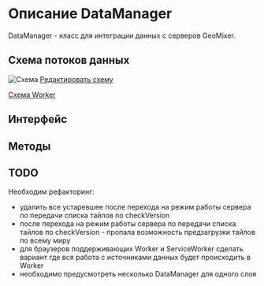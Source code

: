 # Описание DataManager

DataManager - класс для интеграции данных с серверов GeoMixer.

## Схема потоков данных

![Схема](../../docs/DataManagersPoll.png)
[Редактировать схему](https://drive.google.com/file/d/0B0Q97GlGcMsEV0hpMzNPQ1lMZm8/view?usp=sharing)

[Cхема Worker](https://www.draw.io/?lightbox=1&target=blank&highlight=0000ff&edit=_blank&layers=1&nav=1&title=WorkerDataManagersPoll#R7Vtbk5s2FP41nrYP6xG6cHlc76WZNplkmkzSPnWwwTZZjDyA99JfXwkkEEh4sQ1ep1M%2FYHHQBZ3znZskJuhm8%2Fxr6m%2FXH2gQxhMIgucJup1AaFnAZn%2Bc8iIojueVlFUaBYJWEz5H%2F4SCCAR1FwVh1qiYUxrn0bZJXNAkCRd5g%2BanKX1qVlvSuDnq1l%2BFGuHzwo916rcoyNcl1YV2TX8XRqu1HNmyxfw2vqwsZpKt%2FYA%2BKSR0N0E3KaV5Wdo834Qx557kS9nuvuNp9WJpmOR9GuxWSfbbhngf73%2FP%2F55df4c4217BspdHP96JCYuXzV8kB8KAMUTc0jRf0xVN%2FPiups5SukuCkA8D2N0638SsaLHi9zDPX4RM%2FV1OGanu4T2lW1GvHJMP1Dk3QcroLl2EeyYkMeKnq1A0RdhbutBfgqXrLpBnX2GnYj8Dbkg3YZ6%2BsEZpGPt59Nh8CV8AaFXVq3nMCoLNB7Dc0lj%2BjaYPYaox%2FjFM84gh8TqOVgkj5ZxfM1%2FcxeGSzW%2BWbf1FlKy%2BFLx0a8L74vEtrCl%2FCJRaBW3tb%2Fkwi92cSzArZWRx%2BQVRyhQponwQxm6O4tmSJrnEAG7KWMyGvWv4vF96OsNFA2gLFRFG4sqWhKda5aAraGtF3ZAkniIlDR89lKKGPOfB0zrKw8%2BMzfzpE7OETRaZONqJcI2T3Wzz3CbbiIunRGOchYnOuIrlgzIOGxhnxxyma8RKK1669XP%2Fg58wu5n%2BlHEWMGsua7EB64oazxlbchP2zsNEE%2FrG4KHdwyInwTV3bewuoQnX38DP1hUa%2BzCoZWt19ihzJ4apS1pvkylG%2BEQj9iYV95FsIrmPYcV92Utp8kVD1b%2B1%2BsI9%2BirdgtZXIaRq8sfJzbkMuXUy1jLBep9oT5GiNaAU9b5GlKJ74VIE55QiGFCKel8jStEyOCIWm15b%2FDojEyYdFjjwMmxQhBuap5UPqmuWdaziiiS9pLCnd6I3vYc2fGTkFTA%2FmOU0DV%2BPHwZwc5aDWm7OMSHJNiBplEjBIv9L6BUJ4TeW0IUEIp0ABmQ0U7hvsENNIUSv9zWmKbysuERHuXdGMSqDnSxGQ19jivGyAhOds%2B45xegOKEa9rxHFCHW3p%2BTDmkTH9zpa0Ic8Y%2FoLDJLEo6y9HAb0RexnWbTgS1hMbLlOVtgVPkf5n0r5L1YGbLLsLmGvzR9dgSkAFaWswBRdEj6FacSmyCRVLnV2CkBdpuyMTveuUSKvp0aeJ1E3eDHvWB1EljN1bQhs17MJ0X0tS%2FgcbCHHQxZAGDvn005vPOxJhIEmuIiKyynAsIlNIu8HQh7pgTxpoy4VeScsLkC33Zd9zrQUQQ1f7%2F0Xg91XgLPlL1K8GplNyC2nKFCod1MUgAzhF0h7SR7JfTvVK8AD%2FfvRXkFiQOGcHwQf51mYPnL%2BvZrTKRxtb6vMaZ7TTaGWlWrTbZi04yf2WGxluZ3OBJJiOyz3xWo%2FV9VlHG3fiZq8%2FLVtErjTQbBpF6BnD%2Bt0YB%2FVlwDtGwZiaE09gB3bEteWdmE8tdXnpBsanetIpwzwql2QFelymYX7bQfBLduB3LPaju69lWzrJxL4X162IUex%2F6LsqagV%2Bqx%2FqN6MsgGlh7uP%2BPsWICzuhTo4Td2Zx3TxUJKUBrX2lJuMHZlJMxLDTaWwuyMxszo65PL0BUOXOJa44haeoTf1DM9NkfhhSnTMqId6V%2BI4rY5JXw3po5GDaJEe4e3Lv97eDyPYjo7x2%2BZnWF9PKmKYr1H4ZLAkKX2ozs3AxlERzlQ%2FXahG4ZV0V558WDB2jhbnYNegc2eLc2SnR8c5rx%2FWMSYwCpdluFJY1XheVJQhk2JoQcPQokPTlL4Wk7kBbDuWJpIREw6Wkk4t1V62AGJ7U0z4yROvvNrHWUtksyxY9sGuTssqk947ZsLdV9WEqeqcILJdfUqkhduy07MaZ6IH%2BafhW6yC9gd3Rx6vBj%2BWIS1QwxyjerhlJDNYHi%2BNcO99ZIymECg%2F0gSAedFvmNVbYrVzbmAdvXLUjsEJQGMpSXsoXDleo5IMogB6jK%2FH83uMv35AKg2z6B9%2FXlQAxihGc6rt9HgTBUGhWLE%2FD%2BOZv3hYFU78hsY0LcZFy%2BJnRHO3kusHBsURXvG6E%2FWU7HHHNM2SdVqAGcmY6evY%2F6k4iZhyk%2FPFSXoc%2F6ZxksxaqxRWWQ4y56vdkRXPfFurSmDYZWCJzWE2ICR%2B7KbBHHN%2F3rZbQRlBxx9Vssle30iYb%2FSUxy17c7C7OXfKa%2BspxahRVYcqOIeownBxWL2hV2mT%2FSNoE0buXlSOud9ug%2FaR6BOOc7J5tBMb7%2FTEZlAF0T%2FIOHJl9QcMxyrr8Gbh2FWrxUhW0Hwi1LuXpwXBZMb4VR4kdJWDhFAeHmRlpyjfyjrset08Wlg2x8UVKJVvi%2BblWUUGffCzcrIRKCcY3WbLYngIys%2BDfhkrAdjlVH7%2BM9E%2BLzJ%2Fg9T46OgKD7TUCVoZlwXktxnqZ0AmGwcPjzHZbf3pXYmw%2BgtGdPcv)


## Интерфейс

## Методы

## TODO

Необходим рефакторинг:
  * удалить все устаревшее после перехода на режим работы сервера по передачи списка тайлов по checkVersion
  * после перехода на режим работы сервера по передачи списка тайлов по checkVersion - пропала возможность предзагрузки тайлов по всему миру
  * для браузеров поддерживающих Worker и ServiceWorker сделать вариант где вся работа с источниками данных будет происходить в Worker
  * необходимо предусмотреть несколько DataManager для одного слоя
